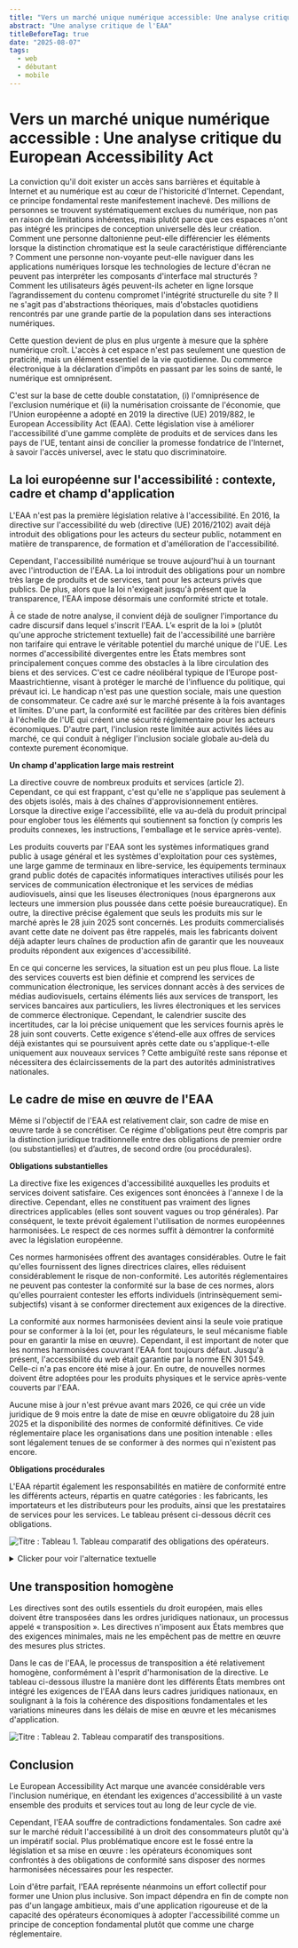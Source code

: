 ```yaml
---
title: "Vers un marché unique numérique accessible: Une analyse critique du European Accessibility Act"
abstract: "Une analyse critique de l'EAA"
titleBeforeTag: true
date: "2025-08-07"
tags:
  - web
  - débutant
  - mobile
---
```


# Vers un marché unique numérique accessible : Une analyse critique du European Accessibility Act

La conviction qu'il doit exister un accès sans barrières et équitable à Internet et au numérique est au cœur de l'historicité d'Internet. Cependant, ce principe fondamental reste manifestement inachevé. Des millions de personnes se trouvent systématiquement exclues du numérique, non pas en raison de limitations inhérentes, mais plutôt parce que ces espaces n'ont pas intégré les principes de conception universelle dès leur création. Comment une personne daltonienne peut-elle différencier les éléments lorsque la distinction chromatique est la seule caractéristique différenciante ? Comment une personne non-voyante peut-elle naviguer dans les applications numériques lorsque les technologies de lecture d'écran ne peuvent pas interpréter les composants d'interface mal structurés ? Comment les utilisateurs âgés peuvent-ils acheter en ligne lorsque l’agrandissement du contenu compromet l'intégrité structurelle du site ? Il ne s'agit pas d'abstractions théoriques, mais d'obstacles quotidiens rencontrés par une grande partie de la population dans ses interactions numériques.

Cette question devient de plus en plus urgente à mesure que la sphère numérique croît. L'accès à cet espace n'est pas seulement une question de praticité, mais un élément essentiel de la vie quotidienne. Du commerce électronique à la déclaration d'impôts en passant par les soins de santé, le numérique est omniprésent.

C'est sur la base de cette double constatation, (i) l'omniprésence de l'exclusion numérique et (ii) la numérisation croissante de l'économie, que l'Union européenne a adopté en 2019 la directive (UE) 2019/882, le European Accessibility Act (EAA). Cette législation vise à améliorer l'accessibilité d'une gamme complète de produits et de services dans les pays de l'UE, tentant ainsi de concilier la promesse fondatrice de l'Internet, à savoir l'accès universel, avec le statu quo discriminatoire.

## La loi européenne sur l'accessibilité : contexte, cadre et champ d'application

L'EAA n'est pas la première législation relative à l'accessibilité. En 2016, la directive sur l'accessibilité du web (directive (UE) 2016/2102) avait déjà introduit des obligations pour les acteurs du secteur public, notamment en matière de transparence, de formation et d'amélioration de l'accessibilité. 

Cependant, l'accessibilité numérique se trouve aujourd'hui à un tournant avec l'introduction de l'EAA. La loi introduit des obligations pour un nombre très large de produits et de services, tant pour les acteurs privés que publics. De plus, alors que la loi n'exigeait jusqu'à présent que la transparence, l'EAA impose désormais une conformité stricte et totale.

À ce stade de notre analyse, il convient déjà de souligner l'importance du cadre discursif dans lequel s'inscrit l'EAA. L’« esprit de la loi » (plutôt qu'une approche strictement textuelle) fait de l'accessibilité une barrière non tarifaire qui entrave le véritable potentiel du marché unique de l'UE. Les normes d'accessibilité divergentes entre les États membres sont principalement conçues comme des obstacles à la libre circulation des biens et des services. C'est ce cadre néolibéral typique de l’Europe post-Maastrichtienne, visant à protéger le marché de l’influence du politique, qui prévaut ici. Le handicap n'est pas une question sociale, mais une question de consommateur. Ce cadre axé sur le marché présente à la fois avantages et limites. D'une part, la conformité est facilitée par des critères bien définis à l'échelle de l'UE qui créent une sécurité réglementaire pour les acteurs économiques. D'autre part, l'inclusion reste limitée aux activités liées au marché, ce qui conduit à négliger l'inclusion sociale globale au-delà du contexte purement économique.

**Un champ d'application large mais restreint**

La directive couvre de nombreux produits et services (article 2). Cependant, ce qui est frappant, c'est qu'elle ne s'applique pas seulement à des objets isolés, mais à des chaînes d'approvisionnement entières. Lorsque la directive exige l'accessibilité, elle va au-delà du produit principal pour englober tous les éléments qui soutiennent sa fonction (y compris les produits connexes, les instructions, l'emballage et le service après-vente).

Les produits couverts par l'EAA sont les systèmes informatiques grand public à usage général et les systèmes d'exploitation pour ces systèmes, une large gamme de terminaux en libre-service, les équipements terminaux grand public dotés de capacités informatiques interactives utilisés pour les services de communication électronique et les services de médias audiovisuels, ainsi que les liseuses électroniques (nous épargnerons aux lecteurs une immersion plus poussée dans cette poésie bureaucratique). En outre, la directive précise également que seuls les produits mis sur le marché après le 28 juin 2025 sont concernés. Les produits commercialisés avant cette date ne doivent pas être rappelés, mais les fabricants doivent déjà adapter leurs chaînes de production afin de garantir que les nouveaux produits répondent aux exigences d'accessibilité.

En ce qui concerne les services, la situation est un peu plus floue. La liste des services couverts est bien définie et comprend les services de communication électronique, les services donnant accès à des services de médias audiovisuels, certains éléments liés aux services de transport, les services bancaires aux particuliers, les livres électroniques et les services de commerce électronique. Cependant, le calendrier suscite des incertitudes, car la loi précise uniquement que les services fournis après le 28 juin sont couverts. Cette exigence s'étend-elle aux offres de services déjà existantes qui se poursuivent après cette date ou s'applique-t-elle uniquement aux nouveaux services ? Cette ambiguïté reste sans réponse et nécessitera des éclaircissements de la part des autorités administratives nationales.

## Le cadre de mise en œuvre de l'EAA

Même si l'objectif de l'EAA est relativement clair, son cadre de mise en œuvre tarde à se concrétiser. Ce régime d'obligations peut être compris par la distinction juridique traditionnelle entre des obligations de premier ordre (ou substantielles) et d’autres, de second ordre (ou procédurales).

**Obligations substantielles**

La directive fixe les exigences d'accessibilité auxquelles les produits et services doivent satisfaire. Ces exigences sont énoncées à l'annexe I de la directive. Cependant, elles ne constituent pas vraiment des lignes directrices applicables (elles sont souvent vagues ou trop générales). Par conséquent, le texte prévoit également l'utilisation de normes européennes harmonisées. Le respect de ces normes suffit à démontrer la conformité avec la législation européenne.

Ces normes harmonisées offrent des avantages considérables. Outre le fait qu'elles fournissent des lignes directrices claires, elles réduisent considérablement le risque de non-conformité. Les autorités réglementaires ne peuvent pas contester la conformité sur la base de ces normes, alors qu'elles pourraient contester les efforts individuels (intrinsèquement semi-subjectifs) visant à se conformer directement aux exigences de la directive.

La conformité aux normes harmonisées devient ainsi la seule voie pratique pour se conformer à la loi (et, pour les régulateurs, le seul mécanisme fiable pour en garantir la mise en œuvre). Cependant, il est important de noter que les normes harmonisées couvrant l'EAA font toujours défaut. Jusqu'à présent, l'accessibilité du web était garantie par la norme EN 301 549. Celle-ci n'a pas encore été mise à jour. En outre, de nouvelles normes doivent être adoptées pour les produits physiques et le service après-vente couverts par l'EAA. 

Aucune mise à jour n'est prévue avant mars 2026, ce qui crée un vide juridique de 9 mois entre la date de mise en œuvre obligatoire du 28 juin 2025 et la disponibilité des normes de conformité définitives. Ce vide réglementaire place les organisations dans une position intenable : elles sont légalement tenues de se conformer à des normes qui n'existent pas encore.

**Obligations procédurales**

L'EAA répartit également les responsabilités en matière de conformité entre les différents acteurs, répartis en quatre catégories : les fabricants, les importateurs et les distributeurs pour les produits, ainsi que les prestataires de services pour les services. Le tableau présent ci-dessous décrit ces obligations.

![Titre : Tableau 1. Tableau comparatif des obligations des opérateurs.](../images/image-1-EAA-droit.png)

<details> <summary>Clicker pour voir l'alternatice textuelle</summary>

Ce tableau présente les différentes obligations d'accessibilité applicables selon le type d'acteur économique. Le tableau est structuré avec les types d'obligations en lignes et les quatre catégories d'acteurs économiques en colonnes : Producteur, Importateur, Distributeur et Fournisseur de services. 

La conformité aux exigences d'accessibilité est obligatoire pour les producteurs et les fournisseurs de services.

La procédure d'évaluation de la conformité et la documentation technique sont pleinement requises pour les producteurs, tandis que les importateurs et distributeurs ont des obligations allégées dans ce domaine. 

La déclaration d'accessibilité est uniquement exigée des fournisseurs de services. 

Les mesures correctives en cas de non-conformité sont obligatoires pour tous les acteurs économiques. 

Le registre de non-conformité doit être conservé pendant 5 ans par les producteurs et les importateurs, tandis que les fournisseurs de services doivent le maintenir tant que leur service est en opération.

La coopération avec les autorités compétentes et les procédures de conformité à long terme sont exigées de tous les acteurs économiques. 

Enfin, seuls les fournisseurs de services sont tenus de mettre en place des mécanismes de retour d'information.</details>

## Une transposition homogène

Les directives sont des outils essentiels du droit européen, mais elles doivent être transposées dans les ordres juridiques nationaux, un processus appelé « transposition ». Les directives n'imposent aux États membres que des exigences minimales, mais ne les empêchent pas de mettre en œuvre des mesures plus strictes.

Dans le cas de l'EAA, le processus de transposition a été relativement homogène, conformément à l'esprit d'harmonisation de la directive. Le tableau ci-dessous illustre la manière dont les différents États membres ont intégré les exigences de l'EAA dans leurs cadres juridiques nationaux, en soulignant à la fois la cohérence des dispositions fondamentales et les variations mineures dans les délais de mise en œuvre et les mécanismes d'application.

![Titre : Tableau 2. Tableau comparatif des transpositions.](../images/image-2-EAA-droit.png)

## Conclusion

Le European Accessibility Act marque une avancée considérable vers l'inclusion numérique, en étendant les exigences d'accessibilité à un vaste ensemble des produits et services tout au long de leur cycle de vie.

Cependant, l'EAA souffre de contradictions fondamentales. Son cadre axé sur le marché réduit l'accessibilité à un droit des consommateurs plutôt qu'à un impératif social. Plus problématique encore est le fossé entre la législation et sa mise en œuvre : les opérateurs économiques sont confrontés à des obligations de conformité sans disposer des normes harmonisées nécessaires pour les respecter.

Loin d'être parfait, l'EAA représente néanmoins un effort collectif pour former une Union plus inclusive. Son impact dépendra en fin de compte non pas d'un langage ambitieux, mais d'une application rigoureuse et de la capacité des opérateurs économiques à adopter l'accessibilité comme un principe de conception fondamental plutôt que comme une charge réglementaire.






